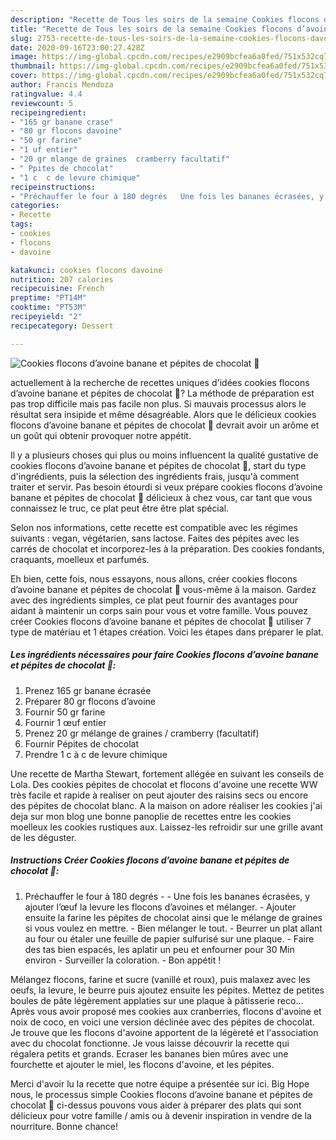 ```yaml
---
description: "Recette de Tous les soirs de la semaine Cookies flocons d’avoine banane et pépites de chocolat 🍫"
title: "Recette de Tous les soirs de la semaine Cookies flocons d’avoine banane et pépites de chocolat 🍫"
slug: 2753-recette-de-tous-les-soirs-de-la-semaine-cookies-flocons-davoine-banane-et-pepites-de-chocolat
date: 2020-09-16T23:00:27.428Z
image: https://img-global.cpcdn.com/recipes/e2909bcfea6a0fed/751x532cq70/cookies-flocons-davoine-banane-et-pepites-de-chocolat-🍫-photo-principale-de-la-recette.jpg
thumbnail: https://img-global.cpcdn.com/recipes/e2909bcfea6a0fed/751x532cq70/cookies-flocons-davoine-banane-et-pepites-de-chocolat-🍫-photo-principale-de-la-recette.jpg
cover: https://img-global.cpcdn.com/recipes/e2909bcfea6a0fed/751x532cq70/cookies-flocons-davoine-banane-et-pepites-de-chocolat-🍫-photo-principale-de-la-recette.jpg
author: Francis Mendoza
ratingvalue: 4.4
reviewcount: 5
recipeingredient:
- "165 gr banane crase"
- "80 gr flocons davoine"
- "50 gr farine"
- "1 uf entier"
- "20 gr mlange de graines  cramberry facultatif"
- " Ppites de chocolat"
- "1 c  c de levure chimique"
recipeinstructions:
- "Préchauffer le four à 180 degrés   Une fois les bananes écrasées, y ajouter l’œuf la levure les flocons d’avoines et mélanger.  Ajouter ensuite la farine les pépites de chocolat ainsi que le mélange de graines si vous voulez en mettre. Bien mélanger le tout. Beurrer un plat allant au four ou étaler une feuille de papier sulfurisé sur une plaque. Faire des tas bien espacés, les aplatir un peu et enfourner pour 30 Min environ  Surveiller la coloration. Bon appétit !"
categories:
- Recette
tags:
- cookies
- flocons
- davoine

katakunci: cookies flocons davoine 
nutrition: 207 calories
recipecuisine: French
preptime: "PT14M"
cooktime: "PT53M"
recipeyield: "2"
recipecategory: Dessert

---
```



![Cookies flocons d’avoine banane et pépites de chocolat 🍫](https://img-global.cpcdn.com/recipes/e2909bcfea6a0fed/751x532cq70/cookies-flocons-davoine-banane-et-pepites-de-chocolat-🍫-photo-principale-de-la-recette.jpg)

actuellement à la recherche de recettes uniques d'idées cookies flocons d’avoine banane et pépites de chocolat 🍫? La méthode de préparation est pas trop difficile mais pas facile non plus. Si mauvais processus alors le résultat sera insipide et même désagréable. Alors que le délicieux cookies flocons d’avoine banane et pépites de chocolat 🍫 devrait avoir un arôme et un goût qui obtenir provoquer notre appétit.

Il y a plusieurs choses qui plus ou moins influencent la qualité gustative de cookies flocons d’avoine banane et pépites de chocolat 🍫, start du type d'ingrédients, puis la sélection des ingrédients frais, jusqu'à comment traiter et servir. Pas besoin étourdi si veux prépare cookies flocons d’avoine banane et pépites de chocolat 🍫 délicieux à chez vous, car tant que vous connaissez le truc, ce plat peut être être plat spécial.

Selon nos informations, cette recette est compatible avec les régimes suivants : vegan, végétarien, sans lactose. Faites des pépites avec les carrés de chocolat et incorporez-les à la préparation. Des cookies fondants, craquants, moelleux et parfumés.


Eh bien, cette fois, nous essayons, nous allons, créer cookies flocons d’avoine banane et pépites de chocolat 🍫 vous-même à la maison. Gardez avec des ingrédients simples, ce plat peut fournir des avantages pour aidant à maintenir un corps sain pour vous et votre famille. Vous pouvez créer Cookies flocons d’avoine banane et pépites de chocolat 🍫 utiliser 7 type de matériau et 1 étapes création. Voici les étapes dans préparer le plat.

<!--inarticleads1-->

##### Les ingrédients nécessaires pour faire Cookies flocons d’avoine banane et pépites de chocolat 🍫:

1. Prenez 165 gr banane écrasée
1. Préparer 80 gr flocons d’avoine
1. Fournir 50 gr farine
1. Fournir 1 œuf entier
1. Prenez 20 gr mélange de graines / cramberry (facultatif)
1. Fournir  Pépites de chocolat
1. Prendre 1 c à c de levure chimique


Une recette de Martha Stewart, fortement allégée en suivant les conseils de Lola. Des cookies pépites de chocolat et flocons d&#39;avoine une recette WW très facile et rapide à realiser on peut ajouter des raisins secs ou encore des pépites de chocolat blanc. A la maison on adore réaliser les cookies j&#39;ai deja sur mon blog une bonne panoplie de recettes entre les cookies moelleux les cookies rustiques aux. Laissez-les refroidir sur une grille avant de les déguster. 

<!--inarticleads2-->

##### Instructions Créer Cookies flocons d’avoine banane et pépites de chocolat 🍫:

1. Préchauffer le four à 180 degrés  -  - Une fois les bananes écrasées, y ajouter l’œuf la levure les flocons d’avoines et mélanger.  - Ajouter ensuite la farine les pépites de chocolat ainsi que le mélange de graines si vous voulez en mettre. - Bien mélanger le tout. - Beurrer un plat allant au four ou étaler une feuille de papier sulfurisé sur une plaque. - Faire des tas bien espacés, les aplatir un peu et enfourner pour 30 Min environ  - Surveiller la coloration. - Bon appétit !


Mélangez flocons, farine et sucre (vanillé et roux), puis malaxez avec les oeufs, la levure, le beurre puis ajoutez ensuite les pépites. Mettez de petites boules de pâte légèrement applaties sur une plaque à pâtisserie reco… Après vous avoir proposé mes cookies aux cranberries, flocons d&#39;avoine et noix de coco, en voici une version déclinée avec des pépites de chocolat. Je trouve que les flocons d&#39;avoine apportent de la légèreté et l&#39;association avec du chocolat fonctionne. Je vous laisse découvrir la recette qui régalera petits et grands. Ecraser les bananes bien mûres avec une fourchette et ajouter le miel, les flocons d&#39;avoine, et les pépites. 


Merci d'avoir lu la recette que notre équipe a présentée sur ici. Big Hope nous, le processus simple Cookies flocons d’avoine banane et pépites de chocolat 🍫 ci-dessus pouvons vous aider à préparer des plats qui sont délicieux pour votre famille / amis ou à devenir inspiration in vendre de la nourriture. Bonne chance!
